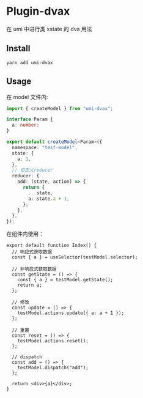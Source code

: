 # Plugin-dvax

在 umi 中进行类 xstate 的 dva 用法

## Install

`yarn add umi-dvax`

## Usage

在 model 文件内:

```typescript
import { createModel } from "umi-dvax";

interface Param {
  a: number;
}

export default createModel<Param>({
  namespace: "test-model",
  state: {
    a: 1,
  },
  // 自定义reducer
  reducer: {
    add: (state, action) => {
      return {
        ...state,
        a: state.a + 1,
      };
    },
  },
});
```

在组件内使用：

```tsx
export default function Index() {
  // 响应式获取数据
  const { a } = useSelector(testModel.selector);

  // 非响应式获取数据
  const getState = () => {
    const { a } = testModel.getState();
    return a;
  };

  // 修改
  const update = () => {
    testModel.actions.update({ a: a + 1 });
  };

  // 重置
  const reset = () => {
    testModel.actions.reset();
  };

  // dispatch
  const add = () => {
    testModel.dispatch("add");
  };

  return <div>{a}</div>;
}
```

